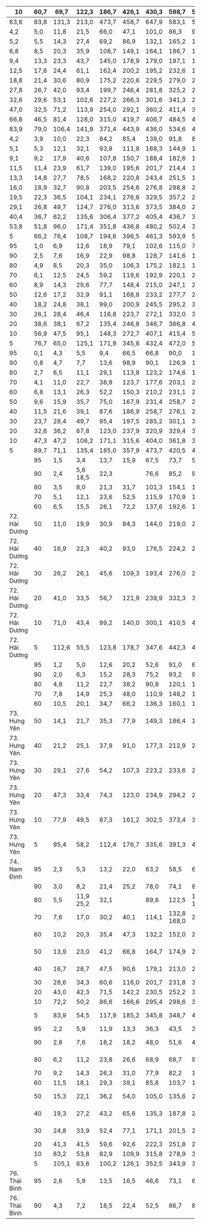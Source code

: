 | 10   | 60,7   | 69,7   | 122,3   | 186,7   | 426,1   | 430,3   | 598,7   | 565,9   | 435,8   | 396,6   | 93,4   | 52,1   |   2461,0 |
|------|--------|--------|---------|---------|---------|---------|---------|---------|---------|---------|--------|--------|----------|
| 63,6 | 83,8   | 131,3  | 213,0   | 473,7   | 458,7   | 647,9   | 583,1   | 558,8   | 426,8   | 155,2   | 66,5   | 2660,2 |        5 |
| 4,2  | 5,0    | 11,8   | 21,5    | 66,0    | 47,1    | 101,0   | 86,3    | 90,7    | 14,9    | 0,9     | 0,2    | 1183,6 |       95 |
| 5,2  | 5,5    | 14,3   | 27,4    | 69,2    | 86,9    | 132,1   | 165,2   | 101,5   | 28,2    | 2,7     | 1,3    | 1203,0 |       90 |
| 6,8  | 8,5    | 20,3   | 35,9    | 108,7   | 149,1   | 164,1   | 186,7   | 124,8   | 49,7    | 11,3    | 4,4    | 1329,4 |       80 |
| 9,4  | 13,3   | 23,3   | 43,7    | 145,0   | 178,9   | 179,0   | 197,1   | 141,5   | 79,4    | 14,8    | 7,1    | 1379,3 |       70 |
| 12,5 | 17,6   | 24,4   | 61,1    | 162,4   | 200,2   | 195,2   | 232,6   | 166,2   | 109,1   | 28,1    | 9,8    | 1438,3 |       60 |
| 18,8 | 21,4   | 30,6   | 80,9    | 175,2   | 220,6   | 229,5   | 279,0   | 205,0   | 142,6   | 47,2    | 13,5   | 1569,2 |       50 |
| 27,8 | 26,7   | 42,0   | 93,4    | 199,7   | 246,4   | 281,8   | 325,2   | 226,1   | 165,0   | 57,8    | 17,9   | 1680,1 |       40 |
| 32,6 | 29,6   | 53,1   | 102,6   | 227,2   | 266,3   | 301,6   | 341,3   | 275,4   | 206,1   | 72,7    | 27,4   | 1751,0 |       30 |
| 47,0 | 32,5   | 71,2   | 113,9   | 254,0   | 292,1   | 360,2   | 411,4   | 313,7   | 245,0   | 94,5    | 35,5   | 2006,8 |       20 |
| 66,8 | 46,5   | 81,4   | 128,0   | 315,0   | 419,7   | 406,7   | 484,5   | 411,7   | 351,5   | 207,1   | 64,0   | 2327,7 |       10 |
| 83,9 | 79,0   | 106,4  | 141,9   | 371,4   | 443,9   | 436,0   | 534,6   | 456,7   | 651,1   | 448,7   | 146,9  | 2774,7 |        5 |
| 4,2  | 3,9    | 10,0   | 22,3    | 84,2    | 85,4    | 139,0   | 91,8    | 83,6    | 24,5    | 1,8     | 0,4    | 1311,2 |       95 |
| 5,1  | 5,3    | 12,1   | 32,1    | 93,8    | 111,8   | 168,3   | 144,9   | 109,1   | 33,3    | 2,2     | 0,8    | 1344,9 |       90 |
| 9,1  | 9,2    | 17,9   | 40,6    | 107,8   | 150,7   | 188,4   | 182,6   | 117,2   | 54,0    | 11,3    | 4,1    | 1411,8 |       80 |
| 11,5 | 11,4   | 23,9   | 61,7    | 139,0   | 195,6   | 201,7   | 214,4   | 152,5   | 75,5    | 20,7    | 6,6    | 1511,8 |       70 |
| 13,3 | 14,8   | 27,7   | 78,5    | 168,2   | 220,8   | 243,4   | 251,5   | 184,1   | 106,0   | 34,0    | 9,0    | 1632,2 |       60 |
| 16,0 | 18,9   | 32,7   | 90,8    | 203,5   | 254,6   | 276,8   | 288,8   | 209,8   | 119,2   | 40,2    | 12,4   | 1756,3 |       50 |
| 19,5 | 22,3   | 36,5   | 104,1   | 234,1   | 276,6   | 329,5   | 357,2   | 235,3   | 148,0   | 53,3    | 15,8   | 1825,1 |       40 |
| 29,1 | 26,8   | 49,7   | 124,7   | 276,0   | 313,6   | 373,5   | 384,0   | 256,6   | 221,7   | 65,2    | 25,6   | 1899,8 |       30 |
| 40,4 | 36,7   | 62,2   | 135,6   | 306,4   | 377,2   | 405,4   | 436,7   | 311,9   | 233,1   | 83,5    | 37,3   | 2009,6 |       20 |
| 53,8 | 51,8   | 96,0   | 171,4   | 351,8   | 436,8   | 480,2   | 502,4   | 369,3   | 319,3   | 144,6   | 61,4   | 2195,4 |       10 |
|   5 | 66,2   | 76,4   | 108,7   | 194,6   | 396,5   | 461,3   | 593,9   | 593,8   | 432,5   | 413,4   | 227,8   | 66,3   | 2327,9   |
|  95 | 1,0    | 6,9    | 12,6    | 18,9    | 79,1    | 102,6   | 115,0   | 74,0    | 53,6    | 12,8    | 0,9     | 0,0    | 1240,4   |
|  90 | 2,5    | 7,6    | 16,9    | 22,9    | 98,8    | 128,7   | 141,6   | 136,7   | 82,8    | 19,8    | 2,3     | 0,5    | 1277,5   |
|  80 | 4,9    | 8,5    | 20,3    | 35,0    | 106,3   | 175,2   | 182,1   | 194,7   | 152,8   | 45,4    | 7,3     | 1,9    | 1398,8   |
|  70 | 6,1    | 12,5   | 24,5    | 59,2    | 119,6   | 192,9   | 220,1   | 231,3   | 172,5   | 70,8    | 17,2    | 4,9    | 1518,9   |
|  60 | 8,9    | 14,3   | 29,6    | 77,7    | 148,4   | 215,0   | 247,1   | 279,1   | 186,7   | 90,4    | 27,4    | 7,8    | 1587,9   |
|  50 | 12,6   | 17,2   | 32,9    | 91,1    | 168,8   | 233,2   | 277,7   | 297,9   | 205,2   | 119,0   | 41,1    | 12,7   | 1646,6   |
|  40 | 18,2   | 24,8   | 38,1    | 99,0    | 200,9   | 245,5   | 295,2   | 317,6   | 253,0   | 139,8   | 54,1    | 16,0   | 1681,5   |
|  30 | 26,1   | 28,4   | 46,4    | 116,8   | 223,7   | 272,1   | 332,0   | 373,2   | 276,7   | 184,7   | 69,3    | 22,9   | 1817,6   |
|  20 | 38,6   | 38,1   | 67,2    | 135,4   | 246,8   | 346,7   | 366,8   | 430,7   | 317,4   | 235,0   | 91,4    | 37,4   | 1930,0   |
|  10 | 56,9   | 47,5   | 95,1    | 148,3   | 272,7   | 407,1   | 415,4   | 514,6   | 368,3   | 286,9   | 141,8   | 51,4   | 2066,0   |
|   5 | 76,7   | 65,0   | 125,1   | 171,9   | 345,8   | 432,4   | 472,0   | 548,1   | 386,2   | 339,9   | 196,5   | 62,4   | 2248,0   |
|  95 | 0,1    | 4,3    | 5,5     | 9,4     | 66,5    | 66,8    | 90,0    | 113,9   | 47,7    | 3,8     | 1,0     | 0,0    | 1095,4   |
|  90 | 0,8    | 4,7    | 7,7     | 13,6    | 98,9    | 90,1    | 126,9   | 135,6   | 84,9    | 5,7     | 1,2     | 0,1    | 1139,9   |
|  80 | 2,7    | 6,5    | 11,1    | 29,1    | 113,8   | 123,2   | 174,6   | 186,5   | 129,7   | 34,2    | 4,4     | 0,4    | 1217,5   |
|  70 | 4,1    | 11,0   | 22,7    | 38,9    | 123,7   | 177,6   | 203,1   | 214,4   | 144,6   | 44,4    | 10,2    | 2,6    | 1313,1   |
|  60 | 6,8    | 13,1   | 26,3    | 52,2    | 150,3   | 210,2   | 231,1   | 226,0   | 153,8   | 74,7    | 19,7    | 6,5    | 1388,1   |
|  50 | 9,6    | 15,9   | 35,7    | 75,0    | 167,9   | 231,4   | 258,7   | 265,1   | 178,2   | 85,3    | 32,2    | 10,2   | 1495,8   |
|  40 | 11,5   | 21,6   | 39,1    | 87,6    | 186,9   | 258,7   | 276,1   | 295,7   | 210,8   | 121,6   | 44,3    | 20,3   | 1544,1   |
|  30 | 23,7   | 28,4   | 49,7    | 95,4    | 197,5   | 285,2   | 301,1   | 323,9   | 216,8   | 139,0   | 52,5    | 30,5   | 1634,9   |
|  20 | 32,6   | 36,2   | 67,8    | 123,0   | 237,9   | 320,9   | 329,4   | 363,4   | 259,3   | 157,4   | 63,9    | 40,8   | 1739,9   |
|  10 | 47,3   | 47,2   | 106,2   | 171,1   | 315,6   | 404,0   | 361,8   | 370,9   | 316,8   | 231,3   | 88,1    | 54,1   | 1819,9   |
|   5 | 89,7   | 71,1   | 135,4   | 185,0   | 357,9   | 473,7   | 420,5   | 401,2   | 344,9   | 285,3   | 120,6   | 59,6   | 1881,7   |
|               |   95 | 1,5   | 3,4      | 13,7   | 15,9   | 67,5   | 73,7   | 54,2   | 112,8   | 60,0   | 14,9   | 2,0   | 0,0   | 1145,3   |
|               |   90 | 2,4   | 5,6 18,5 | 22,3   |        | 76,6   | 85,2   | 91,5   | 138,1   | 85,0   | 21,9   | 3,7   | 0,4   | 1215,3   |
|               |   80 | 3,5   | 8,0      | 21,3   | 31,7   | 101,3  | 154,1  | 145,0  | 171,7   | 117,3  | 51,0   | 8,2   | 1,4   | 1274,1   |
|               |   70 | 5,1   | 12,1     | 23,6   | 52,5   | 115,9  | 170,9  | 178,6  | 211,3   | 147,8  | 70,1   | 13,9  | 6,2   | 1333,9   |
|               |   60 | 6,5   | 15,5     | 26,1   | 72,2   | 137,6  | 192,6  | 193,1  | 245,8   | 174,3  | 79,3   | 19,2  | 12,2  | 1374,5   |
| 72. Hải Dương |   50 | 11,0  | 19,9     | 30,9   | 84,3   | 144,0  | 219,0  | 222,9  | 282,5   | 200,0  | 111,0  | 29,1  | 19,0  | 1485,1   |
| 72. Hải Dương |   40 | 16,9  | 22,3     | 40,2   | 93,0   | 176,5  | 224,2  | 256,5  | 301,5   | 225,9  | 156,1  | 45,8  | 23,3  | 1629,8   |
| 72. Hải Dương |   30 | 26,2  | 26,1     | 45,6   | 109,3  | 193,4  | 276,0  | 269,4  | 333,6   | 253,6  | 174,2  | 56,3  | 30,7  | 1703,7   |
| 72. Hải Dương |   20 | 41,0  | 33,5     | 56,7   | 121,9  | 239,9  | 332,3  | 302,4  | 404,4   | 276,6  | 210,7  | 75,1  | 38,1  | 1765,4   |
| 72. Hải Dương |   10 | 71,0  | 43,4     | 99,2   | 140,0  | 300,1  | 410,5  | 411,7  | 467,8   | 346,5  | 241,6  | 152,9 | 48,2  | 1922,6   |
| 72. Hải Dương |    5 | 112,6 | 55,5     | 123,8  | 178,7  | 347,6  | 442,3  | 496,1  | 514,8   | 428,4  | 254,9  | 177,4 | 63,8  | 1976,0   |
|               |   95 | 1,2   | 5,0      | 12,6   | 20,2   | 52,6   | 91,0   | 68,5   | 112,3   | 58,6   | 17,1   | 2,5   | 0,4   | 1069,5   |
|               |   90 | 2,0   | 6,3      | 15,2   | 28,3   | 75,2   | 93,2   | 91,7   | 154,4   | 86,3   | 20,2   | 3,7   | 1,0   | 1115,2   |
|               |   80 | 4,8   | 11,2     | 22,7   | 38,2   | 90,8   | 120,1  | 138,1  | 177,5   | 136,7  | 54,2   | 9,0   | 2,9   | 1198,3   |
|               |   70 | 7,8   | 14,9     | 25,3   | 48,0   | 110,9  | 148,2  | 157,3  | 195,2   | 184,5  | 80,5   | 19,4  | 5,6   | 1372,2   |
|               |   60 | 10,5  | 20,1     | 34,7   | 66,2   | 136,3  | 160,1  | 185,6  | 218,2   | 232,4  | 106,5  | 39,2  | 9,0   | 1521,5   |
| 73. Hưng Yên  |   50 | 14,1  | 21,7     | 35,3   | 77,9   | 149,3  | 186,4  | 198,3  | 249,4   | 252,4  | 132,0  | 46,6  | 13,4  | 1582,1   |
| 73. Hưng Yên  |   40 | 21,2  | 25,1     | 37,9   | 91,0   | 177,3  | 212,9  | 218,4  | 277,5   | 272,7  | 173,2  | 51,6  | 25,6  | 1649,8   |
| 73. Hưng Yên  |   30 | 29,1  | 27,6     | 54,2   | 107,3  | 223,2  | 233,6  | 259,1  | 306,6   | 308,5  | 211,3  | 65,2  | 32,4  | 1749,2   |
| 73. Hưng Yên  |   20 | 47,3  | 33,4     | 74,3   | 123,0  | 234,9  | 294,2  | 298,2  | 382,6   | 355,2  | 279,7  | 98,9  | 41,4  | 1874,7   |
| 73. Hưng Yên  |   10 | 77,9  | 49,5     | 87,3   | 161,2  | 302,5  | 373,4  | 374,1  | 450,5   | 427,7  | 363,3  | 172,8 | 57,3  | 2017,7   |
| 73. Hưng Yên  |    5 | 95,4  | 58,2     | 112,4  | 176,7  | 335,6  | 391,3  | 440,1  | 500,1   | 514,3  | 418,7  | 231,7 | 69,7  | 2245,2   |
| 74. Nam Định  |   95 | 2,3   | 5,3      | 13,2   | 22,0   | 63,2   | 58,5   | 63,4   | 116,0   | 68,0   | 18,6   | 1,4   | 1,3   | 1156,5   |
|               |   90 | 3,0   | 8,2       | 21,4   | 25,2   | 78,0   | 74,1        | 82,6        | 152,2   | 104,1       | 38,3        | 5,0   | 2,2    | 1267,6   |
|               |   80 | 5,5   | 11,9 25,2 | 32,1   |        | 89,8   | 122,5       | 121,4 182,0 | 181,3   | 66,5        | 10,2        | 6,8   | 1353,2 |          |
|               |   70 | 7,6   | 17,0      | 30,2   | 40,1   | 114,1  | 132,8 168,0 | 224,9       | 206,7   | 97,5        | 16,2        | 9,3   |        | 1465,6   |
|               |   60 | 10,2  | 20,3      | 35,4   | 47,3   | 132,2  | 152,0       | 204,3       | 253,8   | 249,3 131,4 | 24,5        | 13,0  |        | 1592,6   |
|               |   50 | 13,9  | 23,0      | 41,2   | 66,8   | 164,7  | 174,9       | 240,5       | 279,7   | 281,8       | 170,7 51,4  |       | 17,0   | 1720,0   |
|               |   40 | 16,7  | 28,7      | 47,5   | 90,6   | 179,1  | 213,0       | 276,5       | 311,1   | 318,8 202,5 | 64,7        |       | 20,7   | 1756,8   |
|               |   30 | 28,6  | 34,3      | 60,6   | 116,0  | 201,7  | 231,8       | 308,1       | 329,7   | 373,5       | 269,9       | 76,5  | 29,9   | 1794,4   |
|               |   20 | 43,0  | 42,3      | 71,5   | 142,2  | 230,5  | 252,2       | 331,8       | 378,6   | 475,4       | 333,8       | 99,0  | 39,4   | 1955,0   |
|               |   10 | 72,2  | 50,2      | 86,6   | 166,6  | 295,4  | 298,6       | 386,0       | 465,3   | 548,4       | 426,5       | 170,9 | 71,7   | 2258,1   |
|               |    5 | 83,9  | 54,5      | 117,9  | 185,2  | 345,8  | 348,7       | 431,8       | 515,7   | 694,6       | 479,9 205,5 |       | 76,8   | 2375,2   |
|               |   95 | 2,2   | 5,9       | 11,9   | 13,3   | 36,3   | 43,5        | 33,8        | 156,7   | 143,9       | 23,7        | 4,2   | 0,3    | 1181,4   |
|               |   90 | 2,8   | 7,6       | 18,2   | 18,2   | 48,0   | 51,6        | 47,6        | 201,0   | 155,5       | 44,4 5,2    | 0,8   |        | 1274,3   |
|               |   80 | 6,2   | 11,2      | 23,8   | 26,6   | 68,9   | 68,7        | 91,1        | 218,0   | 208,1       | 79,6 17,2   |       | 5,2    | 1421,0   |
|               |   70 | 9,2   | 14,3      | 26,3   | 31,0   | 77,9   | 82,2        | 125,8       | 268,0   | 222,1       | 119,5       | 22,4  | 8,4    | 1512,6   |
|               |   60 | 11,5  | 18,1      | 29,3   | 39,1   | 85,8   | 103,7       | 150,7       | 287,4   | 274,7       | 147,6       | 32,2  | 12,2   | 1564,0   |
|               |   50 | 15,3  | 22,1      | 36,2   | 54,0   | 105,0  | 135,6       | 202,1       | 308,6   | 374,7 203,9 | 42,2        |       | 16,6   | 1669,9   |
|               |   40 | 19,3  | 27,2      | 43,2   | 65,6   | 135,3  | 187,8       | 214,6       | 352,4   | 404,7 240,3 | 57,4        |       | 19,0   | 1797,2   |
|               |   30 | 24,8  | 33,9      | 52,4   | 77,1   | 171,1  | 201,5       | 244,3       | 385,3   | 477,6 321,6 | 75,7        |       | 26,9   | 1911,1   |
|               |   20 | 41,3  | 41,5      | 59,6   | 92,6   | 222,3  | 251,8       | 282,9       | 423,4   | 586,3       | 375,2       | 123,8 | 54,9   | 1972,1   |
|               |   10 | 83,2  | 53,8      | 82,9   | 109,9  | 315,8  | 278,9       | 337,7       | 504,8   | 688,6       | 502,0       | 189,5 | 73,6   | 2152,8   |
|               |    5 | 105,1 | 63,6      | 100,2  | 126,1  | 352,5  | 343,9       | 387,1       | 571,5   | 749,6       | 550,3       | 327,1 | 84,1   | 2303,8   |
| 76. Thái Bình |   95 | 2,6   | 5,9       | 13,5   | 16,5   | 46,6   | 73,1        | 67,7        | 123,2   | 62,1        | 23,7        | 2,0   | 0,5    | 1133,7   |
| 76. Thái Bình |   90 | 4,3   | 7,2       | 18,5   | 22,4   | 52,5   | 86,7        | 82,6        | 141,4   | 142,8       | 52,4        | 3,3   | 1,1    | 1203,5   |